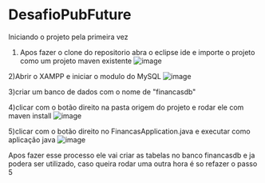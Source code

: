 # DesafioPubFuture

Iniciando o projeto pela primeira vez

1) Apos fazer o clone do repositorio abra o eclipse ide e importe o projeto como um projeto maven existente
![image](https://user-images.githubusercontent.com/33501705/149663989-7fe96e52-41c1-45b0-a528-e0aecea44330.png)

2)Abrir o XAMPP e iniciar o modulo do MySQL
![image](https://user-images.githubusercontent.com/33501705/149664081-61821364-32b2-4b7f-b118-dd3fc7dee3a2.png)

3)criar um banco de dados com o nome de "financasdb" 

4)clicar com o botão direito na pasta origem do projeto e rodar ele com maven install
![image](https://user-images.githubusercontent.com/33501705/149664244-1868b09b-4e05-4ad3-b305-ce71eefbe447.png)

5)clicar com o botão direito no FinancasApplication.java e executar como aplicação java
![image](https://user-images.githubusercontent.com/33501705/149664321-342f31e2-2ada-4cd2-adfc-2530cb75f617.png)

Apos fazer esse processo ele vai criar as tabelas no banco financasdb e ja podera ser utilizado, caso queira rodar uma outra hora é so refazer o passo 5
